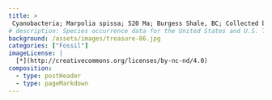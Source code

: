 ```yaml
---
title: >
 Cyanobacteria; Marpolia spissa; 520 Ma; Burgess Shale, BC; Collected by Walcott - 1919
# description: Species occurrence data for the United States and U.S. Territories.
background: /assets/images/treasure-86.jpg
categories: ["Fossil"]
imageLicense: |
  [*](http://creativecommons.org/licenses/by-nc-nd/4.0)
composition:
  - type: postHeader
  - type: pageMarkdown
---
```


